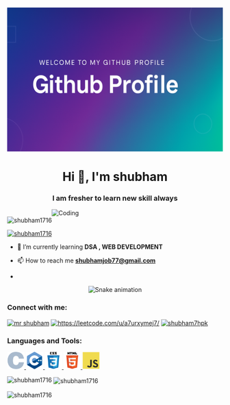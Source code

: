 ![logo](https://github.com/shubham1716/shubham1716/blob/main/github.png)
<h1 align="center">Hi 👋, I'm shubham</h1>
<h3 align="center">I am fresher to learn new skill always</h3>
<img align="right" alt="Coding" width="400" src="https://user-images.githubusercontent.com/55389276/140866485-8fb1c876-9a8f-4d6a-98dc-08c4981eaf70.gif">

<p align="left"> <img src="https://komarev.com/ghpvc/?username=shubham1716&label=Profile%20views&color=0e75b6&style=flat" alt="shubham1716" /> </p>

<p align="left"> <a href="https://github-profile-trophy.vercel.app/?username=shubham1716"><img src="https://github-profile-trophy.vercel.app/?username=shubham1716" alt="shubham1716" /></a> </p>

- 🌱 I’m currently learning **DSA , WEB DEVELOPMENT**

- 📫 How to reach me **shubhamjob77@gmail.com**
- <!-- Snake Game Repo View -->

<div align="center">
  <img src="https://profile-readme-generator.com/assets/snake.svg" alt="Snake animation" />
</div>

<h3 align="left">Connect with me:</h3>
<p align="left">
<a href="https://linkedin.com/in/mr shubham" target="blank"><img align="center" src="https://raw.githubusercontent.com/rahuldkjain/github-profile-readme-generator/master/src/images/icons/Social/linked-in-alt.svg" alt="mr shubham" height="30" width="40" /></a>
  <a href="https://www.leetcode.com/https://leetcode.com/u/a7urxymej7/" target="blank"><img align="center" src="https://raw.githubusercontent.com/rahuldkjain/github-profile-readme-generator/master/src/images/icons/Social/leet-code.svg" alt="https://leetcode.com/u/a7urxymej7/" height="30" width="40" /></a>
<a href="https://auth.geeksforgeeks.org/user/shubham7hpk" target="blank"><img align="center" src="https://raw.githubusercontent.com/rahuldkjain/github-profile-readme-generator/master/src/images/icons/Social/geeks-for-geeks.svg" alt="shubham7hpk" height="30" width="40" /></a>
</p>

<h3 align="left">Languages and Tools:</h3>
<p align="left"> <a href="https://www.cprogramming.com/" target="_blank" rel="noreferrer"> <img src="https://raw.githubusercontent.com/devicons/devicon/master/icons/c/c-original.svg" alt="c" width="40" height="40"/> </a> <a href="https://www.w3schools.com/cpp/" target="_blank" rel="noreferrer"> <img src="https://raw.githubusercontent.com/devicons/devicon/master/icons/cplusplus/cplusplus-original.svg" alt="cplusplus" width="40" height="40"/> </a> <a href="https://www.w3schools.com/css/" target="_blank" rel="noreferrer"> <img src="https://raw.githubusercontent.com/devicons/devicon/master/icons/css3/css3-original-wordmark.svg" alt="css3" width="40" height="40"/> </a> <a href="https://www.w3.org/html/" target="_blank" rel="noreferrer"> <img src="https://raw.githubusercontent.com/devicons/devicon/master/icons/html5/html5-original-wordmark.svg" alt="html5" width="40" height="40"/> </a> <a href="https://developer.mozilla.org/en-US/docs/Web/JavaScript" target="_blank" rel="noreferrer"> <img src="https://raw.githubusercontent.com/devicons/devicon/master/icons/javascript/javascript-original.svg" alt="javascript" width="40" height="40"/> </a> </p>

<p><img align="left" src="https://github-readme-stats.vercel.app/api/top-langs?username=shubham1716&show_icons=true&locale=en&layout=compact" alt="shubham1716" /></p>

<p>&nbsp;<img align="center" src="https://github-readme-stats.vercel.app/api?username=shubham1716&show_icons=true&locale=en" alt="shubham1716" /></p>
<p><img align="center" src="https://github-readme-streak-stats.herokuapp.com/?user=shubham1716&" alt="shubham1716" /></p>

